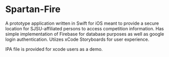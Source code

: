 # Spartan-Fire
A prototype application written in Swift for iOS meant to provide a secure location for SJSU-affiliated persons to access competition information. Has simple implementation of Firebase for database purposes as well as google login authentication. Utiizes xCode Storyboards for user experience.

IPA file is provided for xcode users as a demo.

